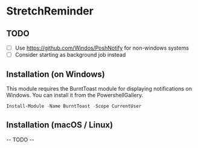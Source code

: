 # StretchReminder

## TODO

- [ ] Use https://github.com/Windos/PoshNotify for non-windows systems
- [ ] Consider starting as background job instead

## Installation (on Windows)

This module requires the BurntToast module for displaying notifications on Windows. You can install it from the PowershellGallery.

```powershell
Install-Module -Name BurntToast -Scope CurrentUser
```

## Installation (macOS / Linux)

-- TODO --
